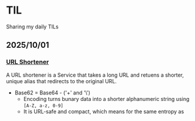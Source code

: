 # TIL
Sharing my daily TILs

## 2025/10/01
### [URL Shortener](https://blog.algomaster.io/p/design-a-url-shortener)
A URL shortener is a Service that takes a long URL and retuens a shorter, unique alias that redirects to the original URL. 
* Base62 = Base64 - ('+' and '\\')
    * Encoding turns bunary data into a shorter alphanumeric string using `[A-Z, a-z, 0-9]`
    * It is URL-safe and compact, which means for the same entropy as 